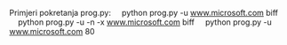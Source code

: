 Primjeri pokretanja prog.py:
    &nbsp;&nbsp;&nbsp;&nbsp;python prog.py -u www.microsoft.com biff
    &nbsp;&nbsp;&nbsp;&nbsp;python prog.py -u -n -x www.microsoft.com biff 
    &nbsp;&nbsp;&nbsp;&nbsp;python prog.py -u www.microsoft.com 80

